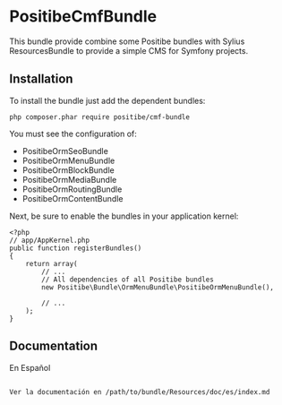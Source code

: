 PositibeCmfBundle
=================

This bundle provide combine some Positibe bundles with Sylius ResourcesBundle to provide a simple CMS for Symfony projects.

Installation
------------

To install the bundle just add the dependent bundles:

    php composer.phar require positibe/cmf-bundle

You must see the configuration of:
* PositibeOrmSeoBundle
* PositibeOrmMenuBundle
* PositibeOrmBlockBundle
* PositibeOrmMediaBundle
* PositibeOrmRoutingBundle
* PositibeOrmContentBundle

Next, be sure to enable the bundles in your application kernel:

    <?php
    // app/AppKernel.php
    public function registerBundles()
    {
        return array(
            // ...
            // All dependencies of all Positibe bundles
            new Positibe\Bundle\OrmMenuBundle\PositibeOrmMenuBundle(),

            // ...
        );
    }

Documentation
-------------

En Español
~~~~~~~~~~

Ver la documentación en /path/to/bundle/Resources/doc/es/index.md